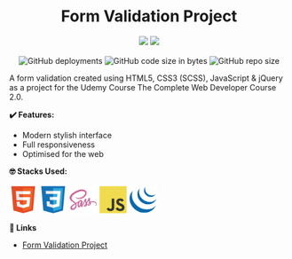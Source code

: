 <div align="center">
  
  <h1>Form Validation Project</h1>

![](https://api.checklyhq.com/v1/badges/checks/2dbe96ad-bb35-46aa-83d0-b8c7209db2d2?style=for-the-badge&theme=dark) ![](https://api.checklyhq.com/v1/badges/checks/2dbe96ad-bb35-46aa-83d0-b8c7209db2d2?style=for-the-badge&theme=dark&responseTime=true) <br><br> ![GitHub deployments](https://img.shields.io/github/deployments/asbhogal/jQuery-Form-Validation-Project/production?label=DEPLOYMENT%20STATE&style=for-the-badge&labelColor=000) ![GitHub code size in bytes](https://img.shields.io/github/languages/code-size/asbhogal/jQuery-Form-Validation-Project?style=for-the-badge&labelColor=000) ![GitHub repo size](https://img.shields.io/github/repo-size/asbhogal/jQuery-Form-Validation-Project?color=blueviolet&style=for-the-badge&labelColor=000)

</div>

A form validation created using HTML5, CSS3 (SCSS), JavaScript & jQuery as a project for the Udemy Course The Complete Web Developer Course 2.0.

<strong>:heavy_check_mark: Features:</strong><br>
  - Modern stylish interface
  - Full responsiveness
  - Optimised for the web

<strong>:nerd_face: Stacks Used:</strong><br>
<br>
<a target="_blank" rel="noopener noreferrer" href="https://github.com/devicons/devicon/blob/master/icons/html5/html5-original.svg"><img src="https://github.com/devicons/devicon/raw/master/icons/html5/html5-original.svg" alt="html5" width="50" height="50" style="max-width:100%;"></a>
<a target="_blank" rel="noopener noreferrer" href="https://github.com/devicons/devicon/blob/master/icons/css3/css3-original.svg"><img src="https://github.com/devicons/devicon/raw/master/icons/css3/css3-original.svg" alt="css3" width="50" height="50" style="max-width:100%;"></a>
<a target="_blank" rel="noopener noreferrer" href="https://github.com/devicons/devicon/blob/master/icons/sass/sass-original.svg"><img src="https://github.com/devicons/devicon/blob/master/icons/sass/sass-original.svg" alt="sass" width="50" height="50" style="max-width:100%;"></a>
<a target="_blank" rel="noopener noreferrer" href="https://github.com/devicons/devicon/blob/master/icons/javascript/javascript-original.svg"><img src="https://github.com/devicons/devicon/raw/master/icons/javascript/javascript-original.svg" alt="JavaScript" width="50" height="50" style="max-width:100%;"></a>
<a target="_blank" rel="noopener noreferrer" href="https://github.com/devicons/devicon/blob/master/icons/jquery/jquery-plain.svg"><img src="https://github.com/devicons/devicon/blob/master/icons/jquery/jquery-plain.svg" alt="JavaScript" width="50" height="50" style="max-width:100%;"></a>

<strong>:link: Links</strong><br>
 - <a target="_blank" href="http://jquery-form-validation-project.vercel.app/">Form Validation Project</a>
